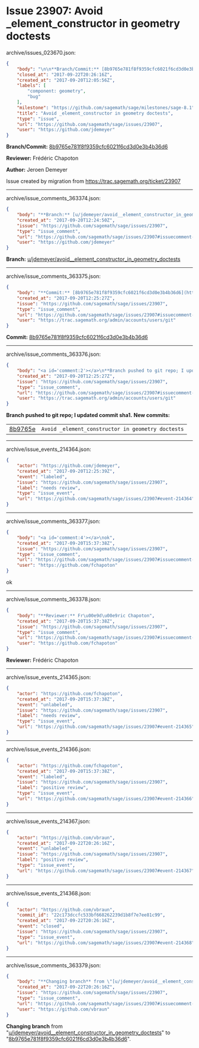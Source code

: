 # Issue 23907: Avoid _element_constructor in geometry doctests

archive/issues_023670.json:
```json
{
    "body": "\n\n**Branch/Commit:** [8b9765e781f8f9359cfc6021f6cd3d0e3b4b36d6](https://github.com/sagemath/sagetrac-mirror/commit/8b9765e781f8f9359cfc6021f6cd3d0e3b4b36d6)\n\n**Reviewer:** Fr\u00e9d\u00e9ric Chapoton\n\n**Author:** Jeroen Demeyer\n\nIssue created by migration from https://trac.sagemath.org/ticket/23907\n\n",
    "closed_at": "2017-09-22T20:26:16Z",
    "created_at": "2017-09-20T12:05:56Z",
    "labels": [
        "component: geometry",
        "bug"
    ],
    "milestone": "https://github.com/sagemath/sage/milestones/sage-8.1",
    "title": "Avoid _element_constructor in geometry doctests",
    "type": "issue",
    "url": "https://github.com/sagemath/sage/issues/23907",
    "user": "https://github.com/jdemeyer"
}
```


**Branch/Commit:** [8b9765e781f8f9359cfc6021f6cd3d0e3b4b36d6](https://github.com/sagemath/sagetrac-mirror/commit/8b9765e781f8f9359cfc6021f6cd3d0e3b4b36d6)

**Reviewer:** Frédéric Chapoton

**Author:** Jeroen Demeyer

Issue created by migration from https://trac.sagemath.org/ticket/23907





---

archive/issue_comments_363374.json:
```json
{
    "body": "**Branch:** [u/jdemeyer/avoid__element_constructor_in_geometry_doctests](https://github.com/sagemath/sagetrac-mirror/tree/u/jdemeyer/avoid__element_constructor_in_geometry_doctests)",
    "created_at": "2017-09-20T12:24:50Z",
    "issue": "https://github.com/sagemath/sage/issues/23907",
    "type": "issue_comment",
    "url": "https://github.com/sagemath/sage/issues/23907#issuecomment-363374",
    "user": "https://github.com/jdemeyer"
}
```

**Branch:** [u/jdemeyer/avoid__element_constructor_in_geometry_doctests](https://github.com/sagemath/sagetrac-mirror/tree/u/jdemeyer/avoid__element_constructor_in_geometry_doctests)



---

archive/issue_comments_363375.json:
```json
{
    "body": "**Commit:** [8b9765e781f8f9359cfc6021f6cd3d0e3b4b36d6](https://github.com/sagemath/sagetrac-mirror/commit/8b9765e781f8f9359cfc6021f6cd3d0e3b4b36d6)",
    "created_at": "2017-09-20T12:25:27Z",
    "issue": "https://github.com/sagemath/sage/issues/23907",
    "type": "issue_comment",
    "url": "https://github.com/sagemath/sage/issues/23907#issuecomment-363375",
    "user": "https://trac.sagemath.org/admin/accounts/users/git"
}
```

**Commit:** [8b9765e781f8f9359cfc6021f6cd3d0e3b4b36d6](https://github.com/sagemath/sagetrac-mirror/commit/8b9765e781f8f9359cfc6021f6cd3d0e3b4b36d6)



---

archive/issue_comments_363376.json:
```json
{
    "body": "<a id='comment:2'></a>\n**Branch pushed to git repo; I updated commit sha1.** **New commits:**\n<table><tr><td><a href=\"https://github.com/sagemath/sagetrac-mirror/commit/8b9765e781f8f9359cfc6021f6cd3d0e3b4b36d6\">8b9765e</a></td><td><code>Avoid _element_constructor in geometry doctests</code></td></tr></table>\n",
    "created_at": "2017-09-20T12:25:27Z",
    "issue": "https://github.com/sagemath/sage/issues/23907",
    "type": "issue_comment",
    "url": "https://github.com/sagemath/sage/issues/23907#issuecomment-363376",
    "user": "https://trac.sagemath.org/admin/accounts/users/git"
}
```

<a id='comment:2'></a>
**Branch pushed to git repo; I updated commit sha1.** **New commits:**
<table><tr><td><a href="https://github.com/sagemath/sagetrac-mirror/commit/8b9765e781f8f9359cfc6021f6cd3d0e3b4b36d6">8b9765e</a></td><td><code>Avoid _element_constructor in geometry doctests</code></td></tr></table>




---

archive/issue_events_214364.json:
```json
{
    "actor": "https://github.com/jdemeyer",
    "created_at": "2017-09-20T12:25:39Z",
    "event": "labeled",
    "issue": "https://github.com/sagemath/sage/issues/23907",
    "label": "needs review",
    "type": "issue_event",
    "url": "https://github.com/sagemath/sage/issues/23907#event-214364"
}
```



---

archive/issue_comments_363377.json:
```json
{
    "body": "<a id='comment:4'></a>\nok",
    "created_at": "2017-09-20T15:37:38Z",
    "issue": "https://github.com/sagemath/sage/issues/23907",
    "type": "issue_comment",
    "url": "https://github.com/sagemath/sage/issues/23907#issuecomment-363377",
    "user": "https://github.com/fchapoton"
}
```

<a id='comment:4'></a>
ok



---

archive/issue_comments_363378.json:
```json
{
    "body": "**Reviewer:** Fr\u00e9d\u00e9ric Chapoton",
    "created_at": "2017-09-20T15:37:38Z",
    "issue": "https://github.com/sagemath/sage/issues/23907",
    "type": "issue_comment",
    "url": "https://github.com/sagemath/sage/issues/23907#issuecomment-363378",
    "user": "https://github.com/fchapoton"
}
```

**Reviewer:** Frédéric Chapoton



---

archive/issue_events_214365.json:
```json
{
    "actor": "https://github.com/fchapoton",
    "created_at": "2017-09-20T15:37:38Z",
    "event": "unlabeled",
    "issue": "https://github.com/sagemath/sage/issues/23907",
    "label": "needs review",
    "type": "issue_event",
    "url": "https://github.com/sagemath/sage/issues/23907#event-214365"
}
```



---

archive/issue_events_214366.json:
```json
{
    "actor": "https://github.com/fchapoton",
    "created_at": "2017-09-20T15:37:38Z",
    "event": "labeled",
    "issue": "https://github.com/sagemath/sage/issues/23907",
    "label": "positive review",
    "type": "issue_event",
    "url": "https://github.com/sagemath/sage/issues/23907#event-214366"
}
```



---

archive/issue_events_214367.json:
```json
{
    "actor": "https://github.com/vbraun",
    "created_at": "2017-09-22T20:26:16Z",
    "event": "unlabeled",
    "issue": "https://github.com/sagemath/sage/issues/23907",
    "label": "positive review",
    "type": "issue_event",
    "url": "https://github.com/sagemath/sage/issues/23907#event-214367"
}
```



---

archive/issue_events_214368.json:
```json
{
    "actor": "https://github.com/vbraun",
    "commit_id": "22c173dccfc533bf668262239d1b8f7e7ee81c99",
    "created_at": "2017-09-22T20:26:16Z",
    "event": "closed",
    "issue": "https://github.com/sagemath/sage/issues/23907",
    "type": "issue_event",
    "url": "https://github.com/sagemath/sage/issues/23907#event-214368"
}
```



---

archive/issue_comments_363379.json:
```json
{
    "body": "**Changing branch** from \"[u/jdemeyer/avoid__element_constructor_in_geometry_doctests](https://github.com/sagemath/sagetrac-mirror/tree/u/jdemeyer/avoid__element_constructor_in_geometry_doctests)\" to \"[8b9765e781f8f9359cfc6021f6cd3d0e3b4b36d6](https://github.com/sagemath/sagetrac-mirror/commit/8b9765e781f8f9359cfc6021f6cd3d0e3b4b36d6)\".",
    "created_at": "2017-09-22T20:26:16Z",
    "issue": "https://github.com/sagemath/sage/issues/23907",
    "type": "issue_comment",
    "url": "https://github.com/sagemath/sage/issues/23907#issuecomment-363379",
    "user": "https://github.com/vbraun"
}
```

**Changing branch** from "[u/jdemeyer/avoid__element_constructor_in_geometry_doctests](https://github.com/sagemath/sagetrac-mirror/tree/u/jdemeyer/avoid__element_constructor_in_geometry_doctests)" to "[8b9765e781f8f9359cfc6021f6cd3d0e3b4b36d6](https://github.com/sagemath/sagetrac-mirror/commit/8b9765e781f8f9359cfc6021f6cd3d0e3b4b36d6)".
